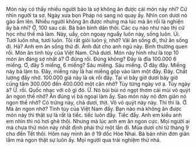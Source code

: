 Món này có thấy nhiều người bảo là sợ không ăn được cái món này nhỉ? Cứ nhìn người ta sợ. Ngày xưa bọn Pháp nó sang nó quay ấy. Nhìn con dươi nó gào ầm lên. Nhiều người không ăn được nhưng mà lúc mà ăn rồi là nghiện ấy bà nhỉ? Ờ, 100 sau cái. Bà bán bình dân thôi. Các cụ nào như nào thì cứ học như thế mà làm. Này, uầy, còn ngoay nguẩy luôn này, sống luôn. Úi. Tươi luôn nha, tươi luôn. Tôi rất giỏi luôn ý, nhở? Vãi ăn sống đi, thử ăn sống đi. Hả? Anh em ăn sống thử đi. Anh đút cho anh ngủ này. Bình thường quen rồi. Món ăn tinh túy của Việt Nam. Chả dươi. Món này hình như là top 10 món ăn đáng sợ nhất à? Ờ đúng rồi. Đúng không? Đây là đĩa 100.000 6 miếng. Ơ, đây 5 miếng, 6 miếng? Sáu miếng. Sáu miếng. Ờ đây đây. Miếng này bà làm to. Đây, miếng này là hai miếng gộp vào làm một đây. Đây. Chất lượng đấy nhở. 100.000 giá này là ok rồi đấy. Tại vì bây giờ dươi bây giờ cũng tầm 300.000 đến 400.000 một cân nhở? Tùy từng ngày vơ ạ. Tùy ngày à? Ừ. rồi. Quốc nhạc với cô gì đó. Ừ. Nó bùi bùi nó ngọt thơm cái mùi vỏ quýt ăn ngon thế nhở? Ăn đúng vị bà ngoại làm ấy. Sao món này nó đơn giản nó ngon thế nhở? Có trứng này, chả dươi, thịt. Vỏ vỏ quýt này này. Thi thì là. Ờ. Mà ăn ngon nhở? Tinh túy của Việt Nam đấy. Bạn nào mà không ăn được món này thì thật sự là rất là tiếc. tiếc luôn đấy. Tiếc đấy. Anh em kiểu anh em nhìn thì nó hơi ghê thôi. Nhưng mà lúc anh em ăn ngon cực. Mọi người ai mà chưa thử món này nhất định phải thử một lần đi. Mùa dươi chỉ từ tháng 9 cho đến Tết thôi. Hôm nay mình ăn ở 19 dốc Hòe Nhai. Bà bán nhìn đơn giản lắm mà ngon thật sự luôn ấy. Mọi người qua trải nghiệm thử nhá.